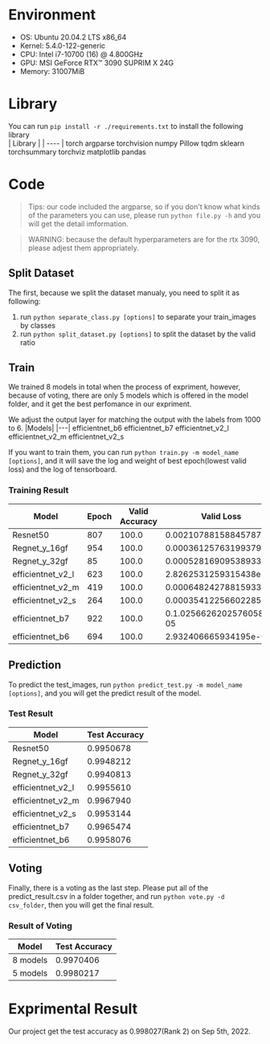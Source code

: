 # Environment
- OS: Ubuntu 20.04.2 LTS x86_64  
- Kernel: 5.4.0-122-generic  
- CPU: Intel i7-10700 (16) @ 4.800GHz  
- GPU: MSI GeForce RTX™ 3090 SUPRIM X 24G  
- Memory: 31007MiB  

# Library
You can run  `pip install -r ./requirements.txt` to install the following library  
| Library |
|  ----  |
torch
argparse
torchvision
numpy
Pillow
tqdm
sklearn
torchsummary
torchviz
matplotlib
pandas

# Code
> Tips: our code included the argparse, so if you don't know what kinds of the parameters you can use, please run `python file.py -h` and you will get the detail imformation.

> WARNING: because the default hyperparameters are for the rtx 3090, please adjest them appropriately.

## Split Dataset
The first, because we split the dataset manualy, you need to split it as following:
1. run `python separate_class.py [options]` to separate your train_images by classes
2. run `python split_dataset.py [options]` to split the dataset by the valid ratio

## Train
We trained 8 models in total when the process of expriment, however, because of voting, there are only 5 models which is offered in the model folder, and it get the best perfomance in our expriment.

We adjust the output layer for matching the output with the labels from 1000 to 6.
|Models|
|---|
efficientnet_b6
efficientnet_b7
efficientnet_v2_l
efficientnet_v2_m
efficientnet_v2_s

If you want to train them, you can run `python train.py -m model_name [options]`, and it will save the log and weight of best epoch(lowest valid loss) and the log of tensorboard.

### Training Result
|Model|Epoch|Valid Accuracy|Valid Loss|
|----|----|----|----|
|Resnet50|807|100.0|0.0021078815884578717|
|Regnet_y_16gf|954|100.0|0.00036125763199379435|
|Regnet_y_32gf|85|100.0|0.0005281690953893303|
|efficientnet_v2_l|623|100.0|2.8262531259315438e-05|
|efficientnet_v2_m|419|100.0|0.0006482427881593367|
|efficientnet_v2_s|264|100.0|0.00035412256602285197|
|efficientnet_b7|922|100.0|0.1.0256626202576058e-05|
|efficientnet_b6|694|100.0|2.932406665934195e-06|

## Prediction
To predict the test_images, run `python predict_test.py -m model_name [options]`, and you will get the predict result of the model.
### Test Result
|Model|Test Accuracy|
|----|----|
|Resnet50|0.9950678|
|Regnet_y_16gf|0.9948212|
|Regnet_y_32gf|0.9940813|
|efficientnet_v2_l|0.9955610|
|efficientnet_v2_m|0.9967940|
|efficientnet_v2_s|0.9953144|
|efficientnet_b7|0.9965474|
|efficientnet_b6|0.9958076|

## Voting
Finally, there is a voting as the last step. Please put all of the predict_result.csv in a folder together, and run `python vote.py -d csv_folder`, then you will get the final result.

### Result of Voting
|Model|Test Accuracy|
|----|----|
|8 models|0.9970406|
|5 models|0.9980217|

# Exprimental Result
Our project get the test accuracy as 0.998027(Rank 2) on Sep 5th, 2022.